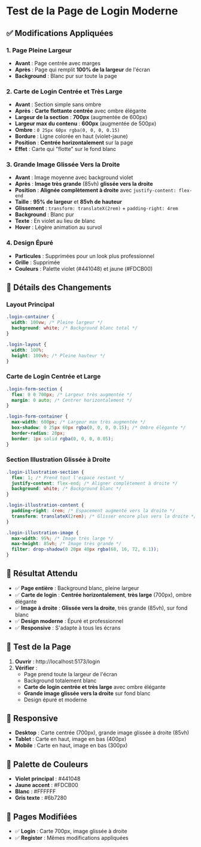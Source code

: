 # Test de la Page de Login Moderne

## ✅ Modifications Appliquées

### 1. **Page Pleine Largeur**
- **Avant** : Page centrée avec marges
- **Après** : Page qui remplit **100% de la largeur** de l'écran
- **Background** : Blanc pur sur toute la page

### 2. **Carte de Login Centrée et Très Large**
- **Avant** : Section simple sans ombre
- **Après** : **Carte flottante centrée** avec ombre élégante
- **Largeur de la section** : **700px** (augmentée de 600px)
- **Largeur max du contenu** : **600px** (augmentée de 500px)
- **Ombre** : `0 25px 60px rgba(0, 0, 0, 0.15)`
- **Bordure** : Ligne colorée en haut (violet-jaune)
- **Position** : **Centrée horizontalement** sur la page
- **Effet** : Carte qui "flotte" sur le fond blanc

### 3. **Grande Image Glissée Vers la Droite**
- **Avant** : Image moyenne avec background violet
- **Après** : **Image très grande** (85vh) **glissée vers la droite**
- **Position** : **Alignée complètement à droite** avec `justify-content: flex-end`
- **Taille** : **95% de largeur** et **85vh de hauteur**
- **Glissement** : `transform: translateX(2rem)` + `padding-right: 4rem`
- **Background** : Blanc pur
- **Texte** : En violet au lieu de blanc
- **Hover** : Légère animation au survol

### 4. **Design Épuré**
- **Particules** : Supprimées pour un look plus professionnel
- **Grille** : Supprimée
- **Couleurs** : Palette violet (#441048) et jaune (#FDCB00)

## 🎨 Détails des Changements

### Layout Principal
```css
.login-container {
  width: 100vw; /* Pleine largeur */
  background: white; /* Background blanc total */
}

.login-layout {
  width: 100%;
  height: 100vh; /* Pleine hauteur */
}
```

### Carte de Login Centrée et Large
```css
.login-form-section {
  flex: 0 0 700px; /* Largeur très augmentée */
  margin: 0 auto; /* Centrer horizontalement */
}

.login-form-container {
  max-width: 600px; /* Largeur max très augmentée */
  box-shadow: 0 25px 60px rgba(0, 0, 0, 0.15); /* Ombre élégante */
  border-radius: 20px;
  border: 1px solid rgba(0, 0, 0, 0.05);
}
```

### Section Illustration Glissée à Droite
```css
.login-illustration-section {
  flex: 1; /* Prend tout l'espace restant */
  justify-content: flex-end; /* Aligner complètement à droite */
  background: white; /* Background blanc */
}

.login-illustration-content {
  padding-right: 4rem; /* Espacement augmenté vers la droite */
  transform: translateX(2rem); /* Glisser encore plus vers la droite */
}

.login-illustration-image {
  max-width: 95%; /* Image très large */
  max-height: 85vh; /* Image très grande */
  filter: drop-shadow(0 20px 40px rgba(68, 16, 72, 0.1));
}
```

## 🎯 Résultat Attendu

- ✅ **Page entière** : Background blanc, pleine largeur
- ✅ **Carte de login** : **Centrée horizontalement**, **très large** (700px), ombre élégante
- ✅ **Image à droite** : **Glissée vers la droite**, très grande (85vh), sur fond blanc
- ✅ **Design moderne** : Épuré et professionnel
- ✅ **Responsive** : S'adapte à tous les écrans

## 🧪 Test de la Page

1. **Ouvrir** : http://localhost:5173/login
2. **Vérifier** :
   - Page prend toute la largeur de l'écran
   - Background totalement blanc
   - **Carte de login centrée et très large** avec ombre élégante
   - **Grande image glissée vers la droite** sur fond blanc
   - Design épuré et moderne

## 📱 Responsive

- **Desktop** : Carte centrée (700px), grande image glissée à droite (85vh)
- **Tablet** : Carte en haut, image en bas (400px)
- **Mobile** : Carte en haut, image en bas (300px)

## 🎨 Palette de Couleurs

- **Violet principal** : #441048
- **Jaune accent** : #FDCB00
- **Blanc** : #FFFFFF
- **Gris texte** : #6b7280

## 🔄 **Pages Modifiées**

- ✅ **Login** : Carte 700px, image glissée à droite
- ✅ **Register** : Mêmes modifications appliquées
